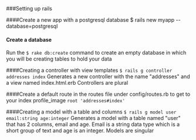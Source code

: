 ###Setting up rails

####Create a new app with a postgresql database
$ rails new myapp --database=postgresql

#### Create a database
Run the ```$ rake db:create``` command to create an empty database in which you will be creating tables to hold your data

####Creating a controller with view templates
```$ rails g controller addresses index```
Generates a new controller with the name "addresses" and a view named index.html.erb
Controllers are plural

####Create a default route in the routes file under config/routes.rb to get to your index profile_image
```root 'addresses#index'```


####Creating a model with a table and columns
```$ rails g model user email:string age:integer```
Generates a model with a table named "user" that has 2 columns, email and age. Email is a string data type which is a short group of text and age is an integer.
Models are singular

